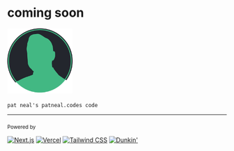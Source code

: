 # coming soon

<img src="public/assets/pncodes-logo-color.png" alt="pat neal" width="150px">

`pat neal's patneal.codes code`

---
<sub>Powered by</sub>

[<img src="https://nextjs.org/favicon.ico" alt="Next.js" width="30px">](https://nextjs.org/)
[<img src="https://assets.vercel.com/image/upload/front/favicon/vercel/favicon.ico" alt="Vercel" width="30px">](https://vercel.com)
[<img src="https://tailwindcss.com/favicons/favicon.ico" alt="Tailwind CSS" width="30px">](https://tailwindcss.com)
[<img src="https://www.dunkindonuts.com/etc/designs/dd/images/favicon/favicon-dnknreward.png" alt="Dunkin'" width="30px">](https://www.dunkindonuts.com/en)

